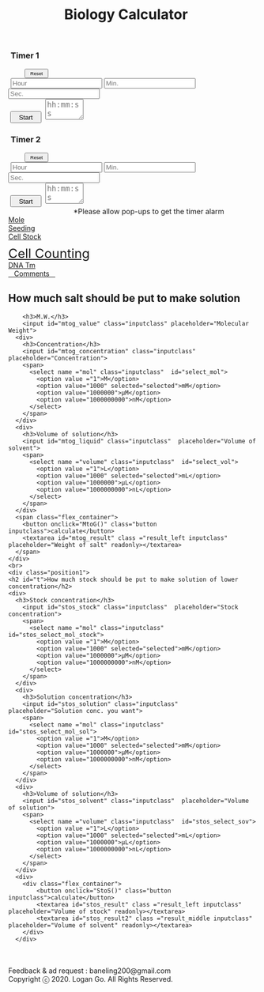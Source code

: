 <!DOCTYPE html>
<html>
<head>
  <link rel="canonical" href="https://peaplant.github.io/biocalculator/mole"/>
  <meta charset="utf-8">
  <title>Biology calculator</title>
  <link rel="stylesheet" href="style.css" />
  <script src="jquery-3.5.1.min.js"></script>
  <script src="javafile.js"></script>

</head>

<body>
<script src="javafile.js"></script>
  <!-- !!dark mode code!!
    <input type="button" value="Dark" onclick="
      DarkMode(this)">
  -->
  <header class="ib">
  <h1 class="ib">Biology Calculator&ensp;&nbsp;&nbsp;</h1>
  </header>

  <div class="blueborder ib">
    <div class="flex_container">
    <h3 style="margin-left: 0.5vw; ">Timer 1</h3>
    <button onclick="timer1_reset()" id="button_reset1" style="height: 2vw; width: 5vw; margin-left: 0.45vw; font-size: 1vw; margin-right :0.5vw; position: relative; left:3vw;" class=inputclass_timer>Reset</button>
  </div>
  <div class="flex_container">
      <input id="timer1_h" style="margin-left: 0.5vw; " class="inputclass_timer" placeholder="Hour">
      <input id="timer1_m" class="inputclass_timer" placeholder="Min.">
      <input id="timer1_s" style="margin-right: 0.5vw; "class="inputclass_timer" placeholder="Sec.">
  </div>
      <div class="flex_container">
      <button onclick="stopwatch_1()" id="button_timer1" style="height: 2.5vw; width: 6.5vw; margin-left: 0.45vw; margin-right :0.5vw;" class="inputclass_timer">Start</button>
      <textarea id="result_timer1" style="width : 8vw; font-size: 1.6vw;"class="inputclass_timer" placeholder="hh:mm:ss" readonly></textarea>
  </div>
</div><div class="blueborder ib">
  <div class="flex_container">
  <h3 style="margin-left: 0.5vw; ">Timer 2</h3>
  <button onclick="timer2_reset" id="button_reset2" style="height: 2vw; width: 5vw; margin-left: 0.45vw; font-size: 1vw; margin-right :0.5vw; position: relative; left:3vw;" class=inputclass_timer>Reset</button>
</div>
  <div class="flex_container">
    <input id="timer2_h" style="margin-left: 0.5vw; " class="inputclass_timer" placeholder="Hour">
    <input id="timer2_m" class="inputclass_timer" placeholder="Min.">
    <input id="timer2_s" style="margin-right: 0.5vw; "class="inputclass_timer" placeholder="Sec.">
  </div>
    <div class="flex_container">
    <button onclick="stopwatch_2()" id="button_timer2" style="height: 2.5vw; width: 6.5vw; margin-left: 0.45vw; margin-right :0.5vw;" class="inputclass_timer">Start</button>
    <textarea id="result_timer2" style="width : 8vw; font-size: 1.6vw;"class="inputclass_timer" placeholder="hh:mm:ss"></textarea>
</div>
</div>
<p style="text-align: right; margin: 0vw; position:relative; right:7vw; font-size: 1.5vw;"> *Please allow pop-ups to get the timer alarm </p>
<nav>
  <div class="grid">
    <a href="mole.html">
      <div class="shape blue1" id="touch">Mole</div></a>
    <a href="seeding.html">
      <div class="shape blue2" id="touch">Seeding</div></a>
    <a href="cell_stock.html">
      <div class="shape blue3" id="touch">Cell Stock</div></a>
      <a href="cell_counting.html">
        <div style="font-size: 2.7vw; padding-top: 1vw;" class="shape blue5" id="touch" >Cell Counting</div></a>
    <a href="DNA.html">
      <div class="shape blue4" id="touch">DNA Tm</div></a>

  </div>
</nav>
<div class="sidenav">
<div class="comments" id="touch">
  <a href="comments.html">&nbsp;&nbsp;&nbsp;Comments&nbsp;&nbsp;&nbsp;</a>
</div><!-- forum
  <div class="qa" id="touch">
  <a href="qa.html">&nbsp;Experiment Q&A&nbsp;</a>
</div> -->
</div>
  <div class="backcolor back1">
<article>
    <div class="position1">
      <h2 id="t">How much salt should be put to make solution</h2>

        <h3>M.W.</h3>
        <input id="mtog_value" class="inputclass" placeholder="Molecular Weight">
      <div>
        <h3>Concentration</h3>
        <input id="mtog_concentration" class="inputclass"  placeholder="Concentration">
        <span>
          <select name ="mol" class="inputclass"  id="select_mol">
            <option value ="1">M</option>
            <option value="1000" selected="selected">mM</option>
            <option value="1000000">µM</option>
            <option value="1000000000">nM</option>
          </select>
        </span>
      </div>
      <div>
        <h3>Volume of solution</h3>
        <input id="mtog_liquid" class="inputclass"  placeholder="Volume of solvent">
        <span>
          <select name ="volume" class="inputclass"  id="select_vol">
            <option value ="1">L</option>
            <option value="1000" selected="selected">mL</option>
            <option value="1000000">µL</option>
            <option value="1000000000">nL</option>
          </select>
        </span>
      </div>
      <span class="flex_container">
        <button onclick="MtoG()" class="button inputclass">calculate</button>
        <textarea id="mtog_result" class ="result_left inputclass" placeholder="Weight of salt" readonly></textarea>
      </span>
    </div>
    <br>
    <div class="position1">
    <h2 id="t">How much stock should be put to make solution of lower concentration</h2>
    <div>
      <h3>Stock concentration</h3>
        <input id="stos_stock" class="inputclass"  placeholder="Stock concentration">
        <span>
          <select name ="mol" class="inputclass"  id="stos_select_mol_stock">
            <option value ="1">M</option>
            <option value="1000" selected="selected">mM</option>
            <option value="1000000">µM</option>
            <option value="1000000000">nM</option>
          </select>
        </span>
      </div>
      <div>
        <h3>Solution concentration</h3>
        <input id="stos_solution" class="inputclass"  placeholder="Solution conc. you want">
        <span>
          <select name ="mol" class="inputclass"  id="stos_select_mol_sol">
            <option value ="1">M</option>
            <option value="1000" selected="selected">mM</option>
            <option value="1000000">µM</option>
            <option value="1000000000">nM</option>
          </select>
        </span>
      </div>
      <div>
        <h3>Volume of solution</h3>
        <input id="stos_solvent" class="inputclass"  placeholder="Volume of solution">
        <span>
          <select name ="volume" class="inputclass"  id="stos_select_sov">
            <option value ="1">L</option>
            <option value="1000" selected="selected">mL</option>
            <option value="1000000">µL</option>
            <option value="1000000000">nL</option>
          </select>
        </span>
      </div>
      <div>
        <div class="flex_container">
            <button onclick="StoS()" class="button inputclass">calculate</button>
            <textarea id="stos_result" class ="result_left inputclass" placeholder="Volume of stock" readonly></textarea>
            <textarea id="stos_result2" class ="result_middle inputclass" placeholder="Volume of solvent" readonly></textarea>
        </div>
      </div>
   </div>
   <textarea id="hidden_1" hidden style="width: 1px; height: 1px"></textarea>
   <textarea id="hidden_2" hidden style="width: 1px; height: 1px"></textarea>



 </article>
 <footer>
   <div class="position1">
   <p><br><br>Feedback & ad request : baneling200@gmail.com <br>
      Copyright ⓒ 2020. Logan Go. All Rights Reserved. </p>
    </div>
 </footer>
 </div>


  <!--<div>
    <input type="button" value="Javacheck" onclick="msg()"/>
  </div> -->


</body>


</html>
